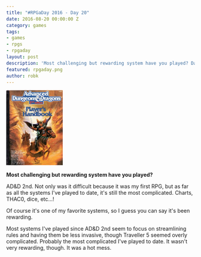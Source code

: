 ```yaml
---
title: "#RPGaDay 2016 - Day 20"
date: 2016-08-20 00:00:00 Z
category: games
tags:
- games
- rpgs
- rpgaday
layout: post
description: 'Most challenging but rewarding system have you played? Day 20 of #RPGaDay.'
featured: rpgaday.png
author: robk
---
```


<img src="/images/rpgaday/add2nd.jpg" height="200" alt="AD&D 2nd Edition" class="float-right"/>

**Most challenging but rewarding system have you played?**

AD&D 2nd. Not only was it difficult because it was my first RPG, but as far as all the systems I've played to date, it's still the most complicated. Charts, THAC0, dice, etc...!

Of course it's one of my favorite systems, so I guess you can say it's been rewarding.

Most systems I've played since AD&D 2nd seem to focus on streamlining rules and having them be less invasive, though Traveller 5 seemed overly complicated. Probably the most complicated I've played to date. It wasn't very rewarding, though. It was a hot mess.
